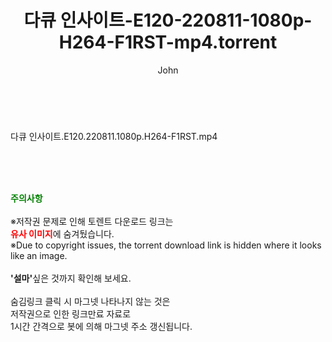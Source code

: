 ﻿---
layout: post
title:  "다큐 인사이트-E120-220811-1080p-H264-F1RST-mp4.torrent"
author: John
categories: [ 방송/음악 ]
tags: [  ]
image:  
description: "다큐 인사이트-E120-220811-1080p-H264-F1RST-mp4 torrent 정보 공유"
toc: true
toc_sticky: true
---

<br>
<div class="view-img">
<a class="view_image" href="http://torrentmobile61.com/bbs/view_image.php?fn=%2Fdata%2Ffile%2Fmusic%2F3735183265_zJYjlxDS_aed6cc188ba1f7a1b451bdf4f200ee7b84702144.jpg" target="_blank"><img alt="" class="img-tag" content="http://torrentmobile61.com/data/file/music/3735183265_zJYjlxDS_aed6cc188ba1f7a1b451bdf4f200ee7b84702144.jpg" itemprop="image" src="http://torrentmobile61.com/data/file/music/thumb-3735183265_zJYjlxDS_aed6cc188ba1f7a1b451bdf4f200ee7b84702144_835x2212.jpg"/></a></div><div class="view-content" itemprop="description">
<p>다큐 인사이트.E120.220811.1080p.H264-F1RST.mp4<br/></p> </div>
    
<br><br><br>
<p data-ke-size="size16"><b><span style="color: green;">주의사항</span></b><br /><br />※저작권 문제로 인해 토렌트 다운로드 링크는<br /><b><span style="color: red;">유사 이미지</span></b>에 숨겨뒀습니다.<br />※Due to copyright issues, the torrent download link is hidden where it looks like an image.<br /><br /><b>'설마'</b>싶은 것까지 확인해 보세요.<br /><br />숨김링크 클릭 시 마그넷 나타나지 않는 것은<br />저작권으로 인한 링크만료 자료로<br />1시간 간격으로 봇에 의해 마그넷 주소 갱신됩니다.</p>
